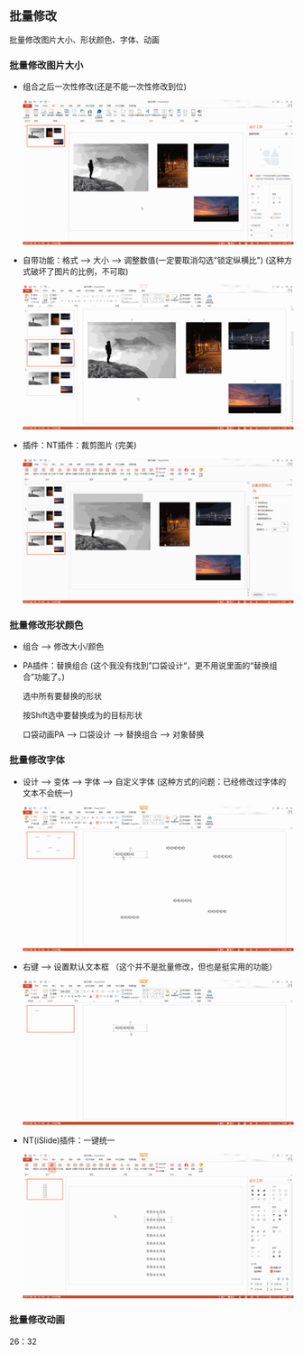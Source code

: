 ## 批量修改

批量修改图片大小、形状颜色、字体、动画



### 批量修改图片大小

- 组合之后一次性修改(还是不能一次性修改到位)

  ![用组合的方式批量修改图片大小](https://raw.githubusercontent.com/huxiaoning/img/master/20201226234948.gif)

- 自带功能：格式 --> 大小 --> 调整数值(一定要取消勾选"锁定纵横比") (这种方式破坏了图片的比例，不可取)

  ![自带功能](https://raw.githubusercontent.com/huxiaoning/img/master/20201226235505.gif)

- 插件：NT插件：裁剪图片 (完美)

  ![islide裁剪图片](https://raw.githubusercontent.com/huxiaoning/img/master/20201226235840.gif)

### 批量修改形状颜色

- 组合 --> 修改大小/颜色

- PA插件：替换组合 (这个我没有找到”口袋设计“，更不用说里面的“替换组合”功能了。)

  选中所有要替换的形状

  按Shift选中要替换成为的目标形状

  口袋动画PA --> 口袋设计 --> 替换组合 --> 对象替换

### 批量修改字体

- 设计 --> 变体 --> 字体 --> 自定义字体  (这种方式的问题：已经修改过字体的文本不会统一)

  ![自定义字体](https://raw.githubusercontent.com/huxiaoning/img/master/20201227001046.gif)

- 右键 --> 设置默认文本框 （这个并不是批量修改，但也是挺实用的功能）

  ![设置默认文本框](https://raw.githubusercontent.com/huxiaoning/img/master/20201227001643.gif)

- NT(iSlide)插件：一键统一

  ![统一字体](https://raw.githubusercontent.com/huxiaoning/img/master/20201227002231.gif)

### 批量修改动画





26：32

